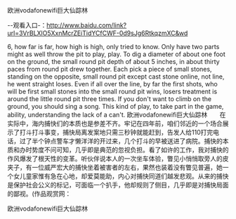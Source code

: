 欧洲vodafonewifi巨大仙踪林

--观看入口-：http://www.baidu.com/link?url=3VrBLXlO5XxnMcrZEiTidYCfCWF-0d9sJg6RtkqzmXC&wd

6, how far is far, how high is high, only tried to know.
Only have two parts might as well throw the pit to play, play.
To dig a diameter of about one foot on the ground, the small round pit depth of about 5 inches, in about thirty paces from round pit drew together.
Each pick a piece of small stones, standing on the opposite, small round pit except cast stone online, not line, he went straight loses.
Even if all over the line, by far the first shots, who will be first small stones into the small round pit wins, losers treatment is around the little round pit three times.
If you don't want to climb on the ground, you should sing a song.
This kind of play, to take part in the game, ability, understanding the lack of a can't.
欧洲vodafonewifi巨大仙踪林　　在实际中，海内捕快们的本质也是参差不齐。牢记在四年前，咱们邻近的一个场合展示了打斗打斗事变，捕快局离发案地只需三秒钟就能赶到，告发人给110打完电话，过了半个钟点警车才懒洋洋的开过来，几个打斗的早被送进了病院。捕快的本质和办时势度不问可知，几乎即是典范的忽视负担。看了如许的工作，我对捕快的作风爆发了根天性的变革。听伙伴说本人的一次坐车体验，瞥见小悄悄取旁人的皮夹子，有一位威严宏大的捕快坐着被害者的左右，果然也装着没有瞥见普遍，她一个女儿童家惟有急在心地，却爱莫能助，内心对捕快同道们越发悲观。从来的捕快是保护社会公义的标记，可面临一个扒手，他却规则了侧目，几乎即是对捕快局面的鄙视。(作品观赏网：

欧洲vodafonewifi巨大仙踪林
